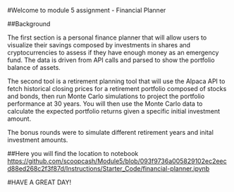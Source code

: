 #Welcome to module 5 assignment - Financial Planner

##Background

The first section is a personal finance planner that will allow users to visualize their savings composed by investments in shares and cryptocurrencies to assess if they have enough money as an emergency fund. The data is driven from API calls and parsed to show the portfolio balance of assets. 

The second tool is a retirement planning tool that will use the Alpaca API to fetch historical closing prices for a retirement portfolio composed of stocks and bonds, then run Monte Carlo simulations to project the portfolio performance at 30 years. You will then use the Monte Carlo data to calculate the expected portfolio returns given a specific initial investment amount.

The bonus rounds were to simulate different retirement years and inital investment amounts. 


##Here you will find the location to notebook
https://github.com/scoopcash/Module5/blob/093f9736a005829102ec2eecd88ed268c2f3f87d/Instructions/Starter_Code/financial-planner.ipynb


#HAVE A GREAT DAY!